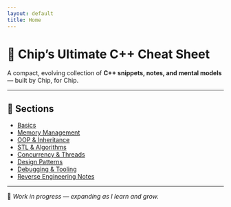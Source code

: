```yaml
---
layout: default
title: Home
---
```


# 🧠 Chip’s Ultimate C++ Cheat Sheet

A compact, evolving collection of **C++ snippets, notes, and mental models** — built by Chip, for Chip.

---

## 📘 Sections

- [Basics](sections/basics.md)
- [Memory Management](sections/memory.md)
- [OOP & Inheritance](sections/oop.md)
- [STL & Algorithms](sections/stl.md)
- [Concurrency & Threads](sections/concurrency.md)
- [Design Patterns](sections/patterns.md)
- [Debugging & Tooling](sections/debugging.md)
- [Reverse Engineering Notes](sections/reverse_eng.md)

---

🧩 _Work in progress — expanding as I learn and grow._
